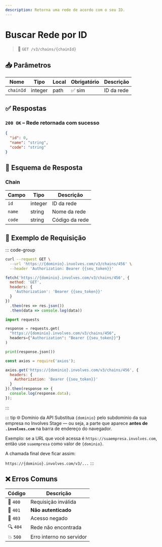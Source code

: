 ```yaml
---
description: Retorna uma rede de acordo com o seu ID.
---
```


# Buscar Rede por ID

> 🔗 `GET /v3/chains/{chainId}`


## 📥 Parâmetros

| Nome      | Tipo    | Local | Obrigatório | Descrição  |
| --------- | ------- | ----- | ----------- | ---------- |
| `chainId` | integer | path  | ✅ sim       | ID da rede |


## ✅ Respostas

### `200 OK` – Rede retornada com sucesso

```json
{
  "id": 0,
  "name": "string",
  "code": "string"
}
```


## 🧬 Esquema de Resposta

### Chain

| Campo  | Tipo    | Descrição      |
| ------ | ------- | -------------- |
| `id`   | integer | ID da rede     |
| `name` | string  | Nome da rede   |
| `code` | string  | Código da rede |


## 📘 Exemplo de Requisição

::: code-group

```bash [🟢 cURL]
curl --request GET \
  --url 'https://{dominio}.involves.com/v3/chains/456' \
  --header 'Authorization: Bearer {{seu_token}}'
```

```js [🟡 JavaScript]
fetch('https://{dominio}.involves.com/v3/chains/456', {
  method: 'GET',
  headers: {
    'Authorization': 'Bearer {{seu_token}}'
  }
})
  .then(res => res.json())
  .then(data => console.log(data))
```

```python [🔵 Python]
import requests

response = requests.get(
  "https://{dominio}.involves.com/v3/chains/456",
  headers={"Authorization": "Bearer {{seu_token}}"}
)

print(response.json())
```

```js [🟣 Node.js]
const axios = require('axios');

axios.get('https://{dominio}.involves.com/v3/chains/456', {
  headers: {
    Authorization: 'Bearer {{seu_token}}'
  }
}).then(response => {
  console.log(response.data);
});
```

:::


::: tip 🌐 Domínio da API
Substitua `{dominio}` pelo subdomínio da sua empresa no Involves Stage — ou seja, a parte que aparece **antes de `.involves.com`** na barra de endereço do navegador.

Exemplo: se a URL que você acessa é `https://suaempresa.involves.com`, então use `suaempresa` como valor de `{dominio}`.

A chamada final deve ficar assim:

`https://{dominio}.involves.com/v3/...`
:::


## ❌ Erros Comuns

| Código | Descrição                     |
|--------|-------------------------------|
| 🔴 `400`  | Requisição inválida           |
| 🔐 `401`  | **Não autenticado**           |
| 🚫 `403`  | Acesso negado                 |
| 🔍 `404`  | Rede não encontrada           |
| 💥 `500`  | Erro interno no servidor      |

